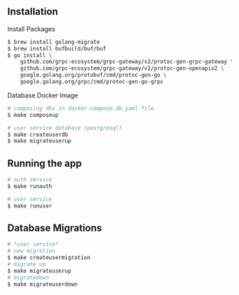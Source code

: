 ## Installation

Install Packages
```bash
$ brew install golang-migrate
$ brew install bufbuild/buf/buf
$ go install \
    github.com/grpc-ecosystem/grpc-gateway/v2/protoc-gen-grpc-gateway \
    github.com/grpc-ecosystem/grpc-gateway/v2/protoc-gen-openapiv2 \
    google.golang.org/protobuf/cmd/protoc-gen-go \
    google.golang.org/grpc/cmd/protoc-gen-go-grpc
```

Database Docker Image
```bash
# composing dbs in docker-compose.db.yaml file
$ make composeup

# user service database (postgresql)
$ make createuserdb
$ make migrateuserup
```

## Running the app

```bash
# auth service
$ make runauth

# user service
$ make runuser
```

## Database Migrations

```bash
# *user service*
# new migration
$ make createusermigration
# migrate up
$ make migrateuserup
# migratedown
$ make migrateuserdown
```

